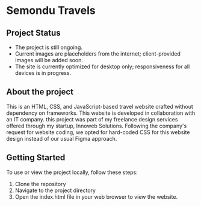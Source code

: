 # Semondu Travels

## Project Status
- The project is still ongoing.
- Current images are placeholders from the internet; client-provided images will be added soon.
- The site is currently optimized for desktop only; responsiveness for all devices is in progress.

## About the project
This is an HTML, CSS, and JavaScript-based travel website crafted without dependency on frameworks. This website is developed in collaboration with an IT company. this project was part of my freelance design services offered through my startup, Innoweb Solutions. Following the company's request for website coding, we opted for hard-coded CSS for this website design instead of our usual Figma approach.

## Getting Started
To use or view the project locally, follow these steps:
  1. Clone the repository 
  2. Navigate to the project directory
  3. Open the index.html file in your web browser to view the website.
